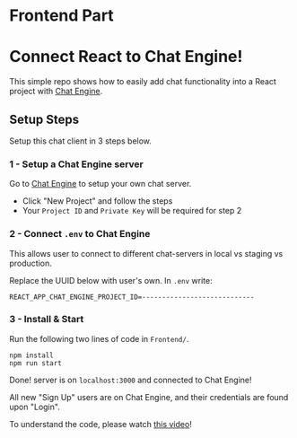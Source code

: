 # Frontend Part
# Connect React to Chat Engine!

This simple repo shows how to easily add chat functionality into a React project with [Chat Engine](https://chatengine.io).

## Setup Steps

Setup this chat client in 3 steps below.

### 1 - Setup a Chat Engine server

Go to [Chat Engine](https://chatengine.io) to setup your own chat server.

- Click "New Project" and follow the steps
- Your `Project ID` and `Private Key` will be required for step 2

### 2 - Connect `.env` to Chat Engine

This allows user to connect to different chat-servers in local vs staging vs production.

Replace the UUID below with user's own. In `.env` write:

```
REACT_APP_CHAT_ENGINE_PROJECT_ID=----------------------------
```

### 3 - Install & Start

Run the following two lines of code in `Frontend/`.

```
npm install
npm run start
```

Done! server is on `localhost:3000` and connected to Chat Engine!

All new "Sign Up" users are on Chat Engine, and their credentials are found upon "Login".

To understand the code, please watch [this video]()!
